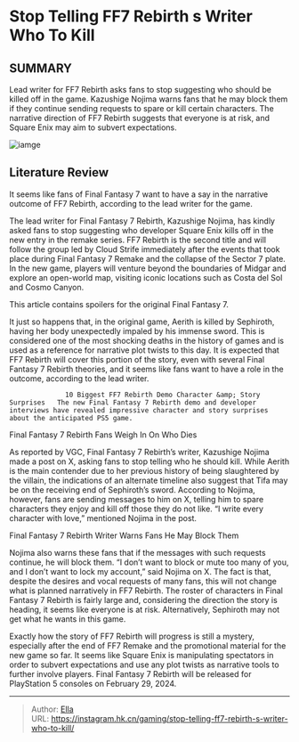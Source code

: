 # Stop Telling FF7 Rebirth s Writer Who To Kill


## SUMMARY 



  Lead writer for FF7 Rebirth asks fans to stop suggesting who should be killed off in the game.   Kazushige Nojima warns fans that he may block them if they continue sending requests to spare or kill certain characters.   The narrative direction of FF7 Rebirth suggests that everyone is at risk, and Square Enix may aim to subvert expectations.  

![iamge](https://static1.srcdn.com/wordpress/wp-content/uploads/2023/11/stop-telling-ff7-rebirth-s-writer-who-to-kill.jpg)

## Literature Review

It seems like fans of Final Fantasy 7 want to have a say in the narrative outcome of FF7 Rebirth, according to the lead writer for the game.




The lead writer for Final Fantasy 7 Rebirth, Kazushige Nojima, has kindly asked fans to stop suggesting who developer Square Enix kills off in the new entry in the remake series. FF7 Rebirth is the second title and will follow the group led by Cloud Strife immediately after the events that took place during Final Fantasy 7 Remake and the collapse of the Sector 7 plate. In the new game, players will venture beyond the boundaries of Midgar and explore an open-world map, visiting iconic locations such as Costa del Sol and Cosmo Canyon.




This article contains spoilers for the original Final Fantasy 7.

It just so happens that, in the original game, Aerith is killed by Sephiroth, having her body unexpectedly impaled by his immense sword. This is considered one of the most shocking deaths in the history of games and is used as a reference for narrative plot twists to this day. It is expected that FF7 Rebirth will cover this portion of the story, even with several Final Fantasy 7 Rebirth theories, and it seems like fans want to have a role in the outcome, according to the lead writer.

                  10 Biggest FF7 Rebirth Demo Character &amp; Story Surprises   The new Final Fantasy 7 Rebirth demo and developer interviews have revealed impressive character and story surprises about the anticipated PS5 game.   


 Final Fantasy 7 Rebirth Fans Weigh In On Who Dies 
          




As reported by VGC, Final Fantasy 7 Rebirth’s writer, Kazushige Nojima made a post on X, asking fans to stop telling who he should kill. While Aerith is the main contender due to her previous history of being slaughtered by the villain, the indications of an alternate timeline also suggest that Tifa may be on the receiving end of Sephiroth’s sword. According to Nojima, however, fans are sending messages to him on X, telling him to spare characters they enjoy and kill off those they do not like. “I write every character with love,” mentioned Nojima in the post.



 Final Fantasy 7 Rebirth Writer Warns Fans He May Block Them 
          

Nojima also warns these fans that if the messages with such requests continue, he will block them. “I don’t want to block or mute too many of you, and I don’t want to lock my account,” said Nojima on X. The fact is that, despite the desires and vocal requests of many fans, this will not change what is planned narratively in FF7 Rebirth. The roster of characters in Final Fantasy 7 Rebirth is fairly large and, considering the direction the story is heading, it seems like everyone is at risk. Alternatively, Sephiroth may not get what he wants in this game.




Exactly how the story of FF7 Rebirth will progress is still a mystery, especially after the end of FF7 Remake and the promotional material for the new game so far. It seems like Square Enix is manipulating spectators in order to subvert expectations and use any plot twists as narrative tools to further involve players. Final Fantasy 7 Rebirth will be released for PlayStation 5 consoles on February 29, 2024.



---

> Author: [Ella](https://instagram.hk.cn/)  
> URL: https://instagram.hk.cn/gaming/stop-telling-ff7-rebirth-s-writer-who-to-kill/  

